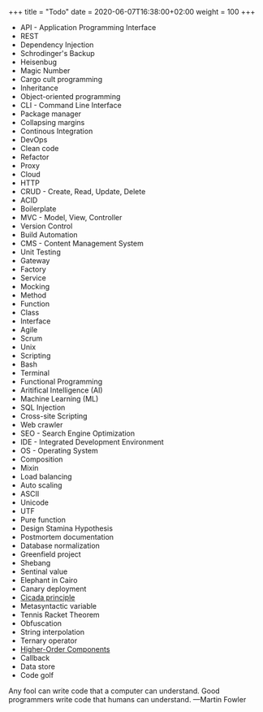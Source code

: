 +++
title = "Todo"
date = 2020-06-07T16:38:00+02:00
weight = 100
+++


- API - Application Programming Interface
- REST
- Dependency Injection
- Schrodinger's Backup
- Heisenbug
- Magic Number
- Cargo cult programming
- Inheritance
- Object-oriented programming
- CLI - Command Line Interface
- Package manager
- Collapsing margins
- Continous Integration
- DevOps
- Clean code
- Refactor
- Proxy
- Cloud
- HTTP
- CRUD - Create, Read, Update, Delete
- ACID
- Boilerplate
- MVC - Model, View, Controller
- Version Control
- Build Automation
- CMS - Content Management System
- Unit Testing
- Gateway
- Factory
- Service
- Mocking
- Method
- Function
- Class
- Interface
- Agile
- Scrum
- Unix
- Scripting
- Bash
- Terminal
- Functional Programming
- Aritifical Intelligence (AI)
- Machine Learning (ML)
- SQL Injection
- Cross-site Scripting
- Web crawler
- SEO - Search Engine Optimization
- IDE - Integrated Development Environment
- OS - Operating System
- Composition
- Mixin
- Load balancing
- Auto scaling
- ASCII
- Unicode
- UTF
- Pure function
- Design Stamina Hypothesis
- Postmortem documentation
- Database normalization
- Greenfield project
- Shebang
- Sentinal value
- Elephant in Cairo
- Canary deployment
- [Cicada principle](https://lea.verou.me/2020/07/the-cicada-principle-revisited-with-css-variables/)
- Metasyntactic variable
- Tennis Racket Theorem
- Obfuscation
- String interpolation
- Ternary operator
- [Higher-Order Components](https://reactjs.org/docs/higher-order-components.html)
- Callback
- Data store
- Code golf

Any fool can write code that a computer can understand. Good programmers write code that humans can understand.
—Martin Fowler